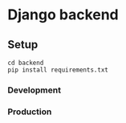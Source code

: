 # Django backend


## Setup
```
cd backend
pip install requirements.txt
```

### Development

### Production